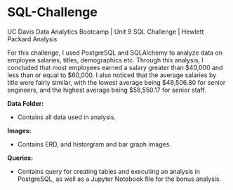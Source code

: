 # SQL-Challenge
UC Davis Data Analytics Bootcamp | Unit 9 SQL Challenge | Hewlett Packard Analysis

For this challenge, I used PostgreSQL and SQLAlchemy to analyze data on employee salaries, titles, demographics etc. Through this analysis, I concluded that most employees earned a salary greater than $40,000 and less than or equal to $60,000. I also noticed that the average salaries by title were fairly similar, with the lowest average being $48,506.80 for senior engineers, and the highest average being $58,550.17 for senior staff.

**Data Folder:**
- Contains all data used in analysis.

**Images:**
- Contains ERD, and historgram and bar graph images. 

**Queries:**
- Contains query for creating tables and executing an analysis in PostgreSQL, as well as a Jupyter Notebook file for the bonus analysis. 
